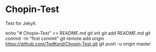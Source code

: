 # Chopin-Test
Test for Jekyll.

echo "# Chopin-Test" >> README.md
git init
git add README.md
git commit -m "first commit"
git remote add origin https://github.com/TedKord/Chopin-Test.git
git push -u origin master

